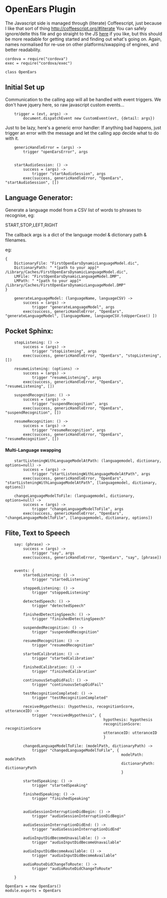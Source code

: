# OpenEars Plugin

The Javascript side is managed through (literate) Coffeescript, just because I like that sort of thing
http://coffeescript.org/#literate
You can safely ignore/delte this file and go straight to the JS [here](OpenEars.js) if you like, but this should be more
readable for getting started and finding out what's going on.
Again, names normalised for re-use on other platforms/swapping of engines, and better readability.


	cordova = require("cordova")
	exec = require("cordova/exec")

	class OpenEars

## Initial Set up

Communication to the calling app will all be handled with event triggers.
We don't have jquery here, so raw javascript custom events...

		trigger = (evt, args) ->
			document.dispatchEvent new CustomEvent(evt, {detail: args})

Just to be lazy, here's a generic error handler:
If anything bad happens, just trigger an error with the message and let the calling app decide what to do with it.

		genericHandleError = (args) ->
			trigger "openEarsError", args


		startAudioSession: () ->
			success = (args) ->
				trigger "startAudioSession", args
			exec(success, genericHandleError, "OpenEars", "startAudioSession", [])


## Language Generator:
			
Generate a language model from a CSV list of words to phrases to recognise, eg:

START,STOP,LEFT,RIGHT

The callback args is a dict of the language model & dictionary path & filenames.

eg:

```
{
	DictionaryFile: "FirstOpenEarsDynamicLanguageModel.dic",
	DictionaryPath: " *[path to your app]* /Library/Caches/FirstOpenEarsDynamicLanguageModel.dic",
	LMFile: "FirstOpenEarsDynamicLanguageModel.DMP",
	LMPath: " *[path to your app]* /Library/Caches/FirstOpenEarsDynamicLanguageModel.DMP"
}
```


		generateLanguageModel: (languageName, languageCSV) ->
			success = (args) ->
				trigger "generateLanguageModel", args
			exec(success, genericHandleError, "OpenEars", "generateLanguageModel", [languageName, languageCSV.toUpperCase() ])

## Pocket Sphinx:

		stopListening: () ->
			success = (args) ->
				trigger "stopListening", args
			exec(success, genericHandleError, "OpenEars", "stopListening", [])

		resumeListening: (options) ->
			success = (args) ->
				trigger "resumeListening", args
			exec(success, genericHandleError, "OpenEars", "resumeListening", [])

		suspendRecognition: () ->
			success = (args) ->
				trigger "suspendRecognition", args
			exec(success, genericHandleError, "OpenEars", "suspendRecognition", [])

		resumeRecognition: () ->
			success = (args) ->
				trigger "resumeRecognition", args
			exec(success, genericHandleError, "OpenEars", "resumeRecognition", [])
			
#### Multi-Language swapping

		startListeningWithLanguageModelAtPath: (languagemodel, dictionary, options=null) ->
			success = (args) ->
				trigger "startListeningWithLanguageModelAtPath", args
			exec(success, genericHandleError, "OpenEars", "startListeningWithLanguageModelAtPath", [languagemodel, dictionary, options])

		changeLanguageModelToFile: (languagemodel, dictionary, options=null) ->
			success = (args) ->
				trigger "changeLanguageModelToFile", args
			exec(success, genericHandleError, "OpenEars", "changeLanguageModelToFile", [languagemodel, dictionary, options])

## Flite, Text to Speech

		say: (phrase) ->
			success = (args) ->
				trigger "say", args
			exec(success, genericHandleError, "OpenEars", "say", [phrase])


		events: {
			startedListening: () ->
				trigger "startedListening"

			stoppedListening: () ->
				trigger "stoppedListening"

			detectedSpeech: () ->
				trigger "detectedSpeech"

			finishedDetectingSpeech: () ->
				trigger "finishedDetectingSpeech"

			suspendedRecognition: () ->
				trigger "suspendedRecognition"

			resumedRecognition: () ->
				trigger "resumedRecognition"

			startedCalibration: () ->
				trigger "startedCalibration"
				
			finishedCalibration: () ->
				trigger "finishedCalibration"

			continuousSetupDidFail: () ->
				trigger "continuousSetupDidFail"

			testRecognitionCompleted: () ->
				trigger "testRecognitionCompleted"

			receivedHypothesis: (hypothesis, recognitionScore, utteranceID) ->
				trigger "receivedHypothesis", {
												hypothesis: hypothesis
												recognitionScore: recognitionScore
												utteranceID: utteranceID
												}

			changedLanguageModelToFile: (modelPath, dictionaryPath) ->
				trigger "changedLanguageModelToFile", {
														modelPath: modelPath
														dictionaryPath: dictionaryPath
														}

			startedSpeaking: () ->
				trigger "startedSpeaking"

			finishedSpeaking: () ->
				trigger "finishedSpeaking"


			audioSessionInterruptionDidBegin: () ->
				trigger "audioSessionInterruptionDidBegin"
				
			audioSessionInterruptionDidEnd: () ->
				trigger "audioSessionInterruptionDidEnd"
				
			audioInputDidBecomeUnavailable: () ->
				trigger "audioInputDidBecomeUnavailable"
				
			audioInputDidBecomeAvailable: () ->
				trigger "audioInputDidBecomeAvailable"
				
			audioRouteDidChangeToRoute: () ->
				trigger "audioRouteDidChangeToRoute"
				
		}

	OpenEars = new OpenEars()
	module.exports = OpenEars
